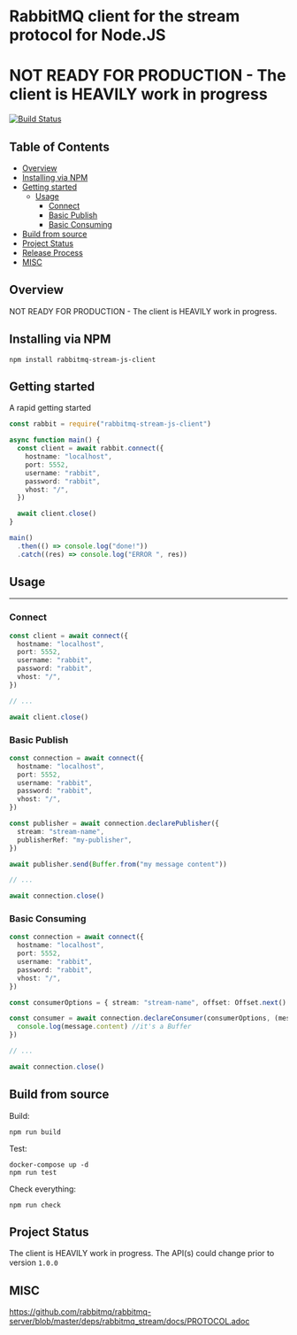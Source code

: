 # RabbitMQ client for the stream protocol for Node.JS

# NOT READY FOR PRODUCTION - The client is HEAVILY work in progress

[![Build Status](https://github.com/coders51/rabbitmq-stream-js-client/actions/workflows/main.yml/badge.svg)](https://github.com/coders51/rabbitmq-stream-js-client/actions)

## Table of Contents

- [Overview](#overview)
- [Installing via NPM](#installing-via-npm)
- [Getting started](#getting-started)
  - [Usage](#usage)
    - [Connect](#connect)
    - [Basic Publish](#basic-publish)
    - [Basic Consuming](#basic-consuming)
- [Build from source](#build-from-source)
- [Project Status](#project-status)
- [Release Process](#release-process)
- [MISC](#misc)

## Overview

NOT READY FOR PRODUCTION - The client is HEAVILY work in progress.

## Installing via NPM

```shell
npm install rabbitmq-stream-js-client
```

## Getting started

A rapid getting started

```typescript
const rabbit = require("rabbitmq-stream-js-client")

async function main() {
  const client = await rabbit.connect({
    hostname: "localhost",
    port: 5552,
    username: "rabbit",
    password: "rabbit",
    vhost: "/",
  })

  await client.close()
}

main()
  .then(() => console.log("done!"))
  .catch((res) => console.log("ERROR ", res))
```

## Usage

---

### Connect

```typescript
const client = await connect({
  hostname: "localhost",
  port: 5552,
  username: "rabbit",
  password: "rabbit",
  vhost: "/",
})

// ...

await client.close()
```

### Basic Publish

```typescript
const connection = await connect({
  hostname: "localhost",
  port: 5552,
  username: "rabbit",
  password: "rabbit",
  vhost: "/",
})

const publisher = await connection.declarePublisher({
  stream: "stream-name",
  publisherRef: "my-publisher",
})

await publisher.send(Buffer.from("my message content"))

// ...

await connection.close()
```

### Basic Consuming

```typescript
const connection = await connect({
  hostname: "localhost",
  port: 5552,
  username: "rabbit",
  password: "rabbit",
  vhost: "/",
})

const consumerOptions = { stream: "stream-name", offset: Offset.next() }  // see docs for various offset types

const consumer = await connection.declareConsumer(consumerOptions, (message: Message) => {
  console.log(message.content) //it's a Buffer 
})

// ...

await connection.close()
```

## Build from source

Build:

```shell
npm run build
```

Test:

```shell
docker-compose up -d
npm run test
```

Check everything:

```shell
npm run check
```

## Project Status

The client is HEAVILY work in progress. The API(s) could change prior to version `1.0.0`

## MISC

<https://github.com/rabbitmq/rabbitmq-server/blob/master/deps/rabbitmq_stream/docs/PROTOCOL.adoc>
